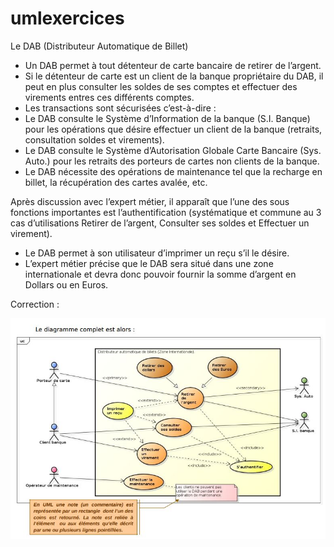 # umlexercices

Le DAB (Distributeur Automatique de Billet)

- Un DAB permet à tout détenteur de carte bancaire de retirer de l’argent.
- Si le détenteur de carte est un client de la banque propriétaire du DAB, il peut en plus consulter les soldes de ses comptes et effectuer des virements entres ces différents comptes.
- Les transactions sont sécurisées c’est-à-dire :
- Le DAB consulte le Système d’Information de la banque (S.I. Banque) pour les opérations que désire effectuer un client de la banque (retraits, consultation soldes et virements).
- Le DAB consulte le Système d’Autorisation Globale Carte Bancaire (Sys. Auto.) pour les retraits des porteurs de cartes non clients de la banque.
- Le DAB nécessite des opérations de maintenance tel que la recharge en billet, la récupération des cartes avalée, etc.

Après discussion avec l’expert métier, il apparaît que l’une des sous fonctions importantes est
l’authentification (systématique et commune au 3 cas d’utilisations Retirer de l’argent,
Consulter ses soldes et Effectuer un virement).
- Le DAB permet à son utilisateur d’imprimer un reçu s’il le désire.
- L’expert métier précise que le DAB sera situé dans une zone internationale et devra donc pouvoir fournir la somme d’argent en Dollars ou en Euros.

Correction :

![img](https://github.com/toufik17/umlexercices/blob/master/dab.JPG)
